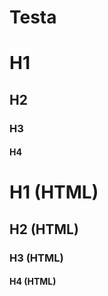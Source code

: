 ---
---
Testa
=========================

# H1
## H2
### H3
#### H4

<h1>H1 (HTML)</h1>
<h2>H2 (HTML)</h2>
<h3>H3 (HTML)</h3>
<h4>H4 (HTML)</h4>
